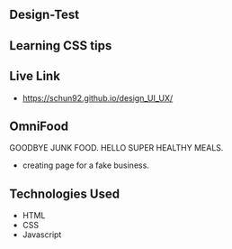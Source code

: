 ## Design-Test


## Learning CSS tips

## Live Link
- https://schun92.github.io/design_UI_UX/
 
## OmniFood

GOODBYE JUNK FOOD.
HELLO SUPER HEALTHY MEALS.
- creating page for a fake business.


 ## Technologies Used
 - HTML
 - CSS
 - Javascript

